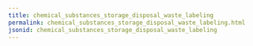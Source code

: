 ```yaml
---
title: chemical_substances_storage_disposal_waste_labeling
permalink: chemical_substances_storage_disposal_waste_labeling.html
jsonid: chemical_substances_storage_disposal_waste_labeling
---
```

